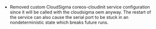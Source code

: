 - Removed custom CloudSigma coreos-cloudinit service configuration since it will be called with the cloudsigma oem anyway. The restart of the service can also cause the serial port to be stuck in an nondeterministic state which breaks future runs.
